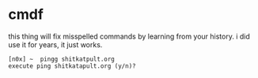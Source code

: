 # cmdf

this thing will fix misspelled commands by learning from your history. i did use it for years, it just works.

```
[n0x] ~  pingg shitkatpult.org
execute ping shitkatapult.org (y/n)? 
```
